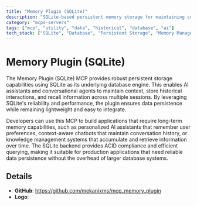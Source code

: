 ```yaml
---
title: "Memory Plugin (SQLite)"
description: "SQLite-based persistent memory storage for maintaining context across conversations, enabling long-term recall and knowledge management."
category: "mcps-servers"
tags: ["mcp", "utility", "data", "historical", "database", "ai"]
tech_stack: ["SQLite", "Database", "Persistent Storage", "Memory Management"]
---
```


# Memory Plugin (SQLite)

The Memory Plugin (SQLite) MCP provides robust persistent storage capabilities using SQLite as its underlying database engine. This enables AI assistants and conversational agents to maintain context, store historical interactions, and recall information across multiple sessions. By leveraging SQLite's reliability and performance, the plugin ensures data persistence while remaining lightweight and easy to integrate.

Developers can use this MCP to build applications that require long-term memory capabilities, such as personalized AI assistants that remember user preferences, context-aware chatbots that maintain conversation history, or knowledge management systems that accumulate and retrieve information over time. The SQLite backend provides ACID compliance and efficient querying, making it suitable for production applications that need reliable data persistence without the overhead of larger database systems.

## Details

- **GitHub**: https://github.com/mekanixms/mcp_memory_plugin
- **Logo**: 
